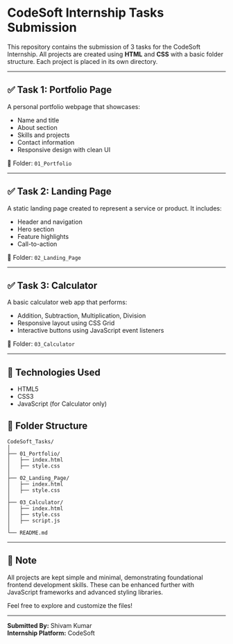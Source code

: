# CodeSoft Internship Tasks Submission

This repository contains the submission of 3 tasks for the CodeSoft Internship. All projects are created using **HTML** and **CSS** with a basic folder structure. Each project is placed in its own directory.

---

## ✅ Task 1: Portfolio Page

A personal portfolio webpage that showcases:

- Name and title
- About section
- Skills and projects
- Contact information
- Responsive design with clean UI

📁 Folder: `01_Portfolio`

---

## ✅ Task 2: Landing Page

A static landing page created to represent a service or product. It includes:

- Header and navigation
- Hero section
- Feature highlights
- Call-to-action

📁 Folder: `02_Landing_Page`

---

## ✅ Task 3: Calculator

A basic calculator web app that performs:

- Addition, Subtraction, Multiplication, Division
- Responsive layout using CSS Grid
- Interactive buttons using JavaScript event listeners

📁 Folder: `03_Calculator`

---

## 🔧 Technologies Used

- HTML5
- CSS3
- JavaScript (for Calculator only)

## 📁 Folder Structure

```
CodeSoft_Tasks/
│
├── 01_Portfolio/
│   ├── index.html
│   ├── style.css
│
├── 02_Landing_Page/
│   ├── index.html
│   ├── style.css
│
├── 03_Calculator/
│   ├── index.html
│   ├── style.css
│   ├── script.js
│
└── README.md
```

---

## 📌 Note

All projects are kept simple and minimal, demonstrating foundational frontend development skills. These can be enhanced further with JavaScript frameworks and advanced styling libraries.

Feel free to explore and customize the files!

---

**Submitted By:** Shivam Kumar\
**Internship Platform:** CodeSoft

